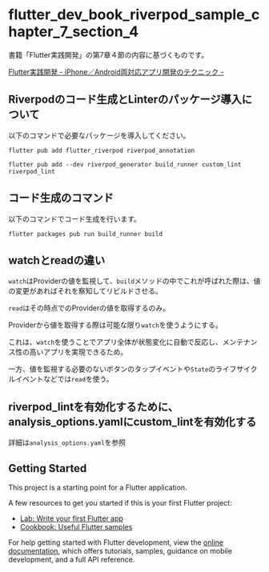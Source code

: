 # flutter_dev_book_riverpod_sample_chapter_7_section_4

書籍「Flutter実践開発」の第7章４節の内容に基づくものです。

[Flutter実践開発 - iPhone／Android両対応アプリ開発のテクニック - ](https://gihyo.jp/book/2024/978-4-297-13993-3)

## Riverpodのコード生成とLinterのパッケージ導入について

以下のコマンドで必要なパッケージを導入してください。

`flutter pub add flutter_riverpod riverpod_annotation`

`flutter pub add --dev riverpod_generator build_runner custom_lint riverpod_lint `

## コード生成のコマンド

以下のコマンドでコード生成を行います。

`flutter packages pub run build_runner build`

## watchとreadの違い

`watch`はProviderの値を監視して、`build`メソッドの中でこれが呼ばれた際は、値の変更があればそれを察知してリビルドさせる。

`read`はその時点でのProviderの値を取得するのみ。

Providerから値を取得する際は可能な限り`watch`を使うようにする。

これは、`watch`を使うことでアプリ全体が状態変化に自動で反応し、メンテナンス性の高いアプリを実現できるため。

一方、値を監視する必要のないボタンのタップイベントや`State`のライフサイクルイベントなどでは`read`を使う。

## riverpod_lintを有効化するために、analysis_options.yamlにcustom_lintを有効化する

詳細は`analysis_options.yaml`を参照

## Getting Started

This project is a starting point for a Flutter application.

A few resources to get you started if this is your first Flutter project:

- [Lab: Write your first Flutter app](https://docs.flutter.dev/get-started/codelab)
- [Cookbook: Useful Flutter samples](https://docs.flutter.dev/cookbook)

For help getting started with Flutter development, view the
[online documentation](https://docs.flutter.dev/), which offers tutorials,
samples, guidance on mobile development, and a full API reference.
